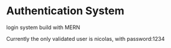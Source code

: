 # Authentication System
 login system build with MERN
 
 
 Currently  the only validated user is nicolas, with password:1234
